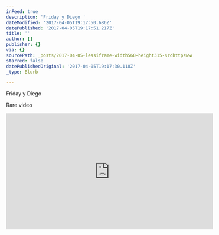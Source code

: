 ```yaml
---
inFeed: true
description: 'Friday y Diego '
dateModified: '2017-04-05T19:17:50.686Z'
datePublished: '2017-04-05T19:17:51.217Z'
title: ''
author: []
publisher: {}
via: {}
sourcePath: _posts/2017-04-05-lessiframe-width560-height315-srchttpswwwyoutubeco.md
starred: false
datePublishedOriginal: '2017-04-05T19:17:30.118Z'
_type: Blurb

---
```

Friday y Diego 

Rare video

<iframe width="560" height="315" src="https://www.youtube.com/embed/uCNZoz9E24o" frameborder="0" allowfullscreen\></iframe\>